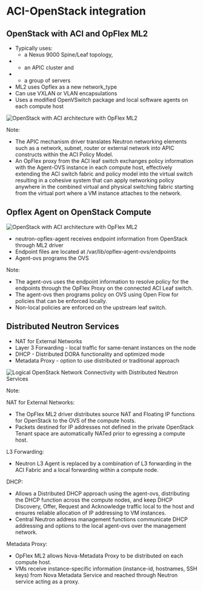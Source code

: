<!-- .slide: data-state="section-break" id="aci-openstack" data-timing="10" -->
# ACI-OpenStack integration


<!-- .slide: data-state="normal" id="opflex-ml2" data-menu-title="Opflex ML2 Software Architecture" class="diagram-and-list" data-timing="40" -->
## OpenStack with ACI and OpFlex ML2

* <!-- .element: class="fragment" -->
  Typically uses: 
  * a Nexus 9000 Spine/Leaf topology, 
* <!-- .element: class="fragment" -->
  * an APIC cluster and 
* <!-- .element: class="fragment" -->
  * a group of servers 
* <!-- .element: class="fragment" -->
  ML2 uses Opflex as a new network_type
* <!-- .element: class="fragment" -->
  Can use VXLAN or VLAN encapsulations
* <!-- .element: class="fragment" -->
  Uses a modified OpenVSwitch package and local software agents on each compute host

<div class="opflex-openstack">
  <img class="opflex-ml2"
      data-src="images/opflexml2-openstack.jpg"
      alt="OpenStack with ACI architecture with OpFlex ML2" />
</div>

Note:
- The APIC mechanism driver translates Neutron networking elements such as a network, subnet, router or external network into APIC constructs within the ACI Policy Model.
- An OpFlex proxy from the ACI leaf switch exchanges policy information with the Agent-OVS instance in each compute host, effectively extending the ACI switch fabric and policy model into the virtual switch resulting in a cohesive system that can apply networking policy anywhere in the combined virtual and physical switching fabric starting from the virtual port where a VM instance attaches to the network.



<!-- .slide: data-state="normal" id="opflex-agent" data-menu-title="Opflex Agent Architecture on Compute" class="diagram-and-list" data-timing="40" -->
## Opflex Agent on OpenStack Compute

<div class="opflex-openstack">
  <img class="opflex-ml2"
      data-src="images/opflexml2-openstack.jpg"
      alt="OpenStack with ACI architecture with OpFlex ML2" />
</div>

* <!-- .element: class="fragment" -->
  neutron-opflex-agent receives endpoint information from OpenStack through ML2 driver
* <!-- .element: class="fragment" -->
  Endpoint files are located at /var/lib/opflex-agent-ovs/endpoints
* <!-- .element: class="fragment" -->
  Agent-ovs programs the OVS

Note:
- The agent-ovs uses the endpoint information to resolve policy for the endpoints through the OpFlex Proxy on the connected ACI Leaf switch.
- The agent-ovs then programs policy on OVS using Open Flow for policies that can be enforced locally.
- Non-local policies are enforced on the upstream leaf switch.


<!-- .slide: data-state="normal" id="distributed-neutron" data-menu-title="Distributed Neutron Services" class="diagram-and-list" data-timing="40" -->
## Distributed Neutron Services

* <!-- .element: class="fragment" -->
  NAT for External Networks
* <!-- .element: class="fragment" -->
  Layer 3 Forwarding - local traffic for same-tenant instances on the node
* <!-- .element: class="fragment" -->
  DHCP - Distributed DORA functionality and optimized mode
* <!-- .element: class="fragment" -->
  Metadata Proxy - option to use distributed or traditional approach 

<div class="opflex-openstack">
  <img class="distributed-neutron"
      data-src="images/distributed-neutron.jpg"
      alt="Logical OpenStack Network Connectivity with Distributed Neutron Services" />
</div>

Note: 

NAT for External Networks:
- The OpFlex ML2 driver distributes source NAT and Floating IP functions for OpenStack to the OVS of the compute hosts.
- Packets destined for IP addresses not defined in the private OpenStack Tenant space are automatically NATed prior to egressing a compute host. 

L3 Forwarding:
- Neutron L3 Agent is replaced by a combination of L3 forwarding in the ACI Fabric and a local forwarding within a compute node. 

DHCP:
- Allows a Distributed DHCP approach using the agent-ovs, distributing the DHCP function across the compute nodes, and keep DHCP Discovery, Offer, Request and Acknowledge traffic local to the host and ensures reliable allocation of IP addressing to VM instances.
- Central Neutron address management functions communicate DHCP addressing and options to the local agent-ovs over the management network. 

Metadata Proxy:
- OpFlex ML2 allows Nova-Metadata Proxy to be distributed on each compute host. 
- VMs receive instance-specific information (instance-id, hostnames, SSH keys) from Nova Metadata Service and reached through Neutron service acting as a proxy.
